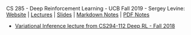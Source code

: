 CS 285 - Deep Reinforcement Learning - UCB Fall 2019 - Sergey Levine: [Website](http://rail.eecs.berkeley.edu/deeprlcourse/) | [Lectures](https://www.youtube.com/playlist?list=PLkFD6_40KJIwhWJpGazJ9VSj9CFMkb79A) | [Slides](reinforcement-learning/C2-deep_rl-sergey_levine-cs285-ucb/Slides) | [Markdown Notes](https://github.com/Shivanshu-Gupta/cs285-fa19-deep-reinforcement-learning-ucb/blob/master/notes.md) | [PDF Notes](https://github.com/Shivanshu-Gupta/cs285-fa19-deep-reinforcement-learning-ucb/blob/master/notes.pdf)

*	[Variational Inference lecture from CS294-112 Deep RL - Fall 2018](https://www.youtube.com/watch?v=1bpQ0QDPGuI)
